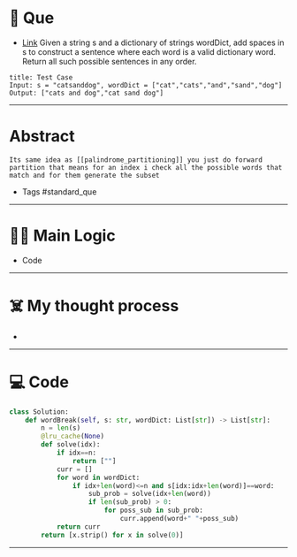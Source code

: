 # 🧩 Que
- [Link](https://leetcode.com/problems/word-break-ii/)
Given a string s and a dictionary of strings wordDict, add spaces in s to construct a sentence where each word is a valid dictionary word. Return all such possible sentences in any order.
```ad-question
title: Test Case
Input: s = "catsanddog", wordDict = ["cat","cats","and","sand","dog"]
Output: ["cats and dog","cat sand dog"]
```

---
# Abstract
```ad-abstract
Its same idea as [[palindrome_partitioning]] you just do forward partition that means for an index i check all the possible words that match and for them generate the subset
```

- Tags #standard_que 
--- 
# 🕵️‍♂️ Main Logic
- Code

---
# ☠️ My thought process
- 
---

# 💻 Code
```python
class Solution:
    def wordBreak(self, s: str, wordDict: List[str]) -> List[str]:
        n = len(s)
        @lru_cache(None)
        def solve(idx):
            if idx==n:
                return [""]
            curr = []
            for word in wordDict:
                if idx+len(word)<=n and s[idx:idx+len(word)]==word:
                    sub_prob = solve(idx+len(word))
                    if len(sub_prob) > 0:
                        for poss_sub in sub_prob:
                            curr.append(word+" "+poss_sub)
            return curr
        return [x.strip() for x in solve(0)]
```
---
